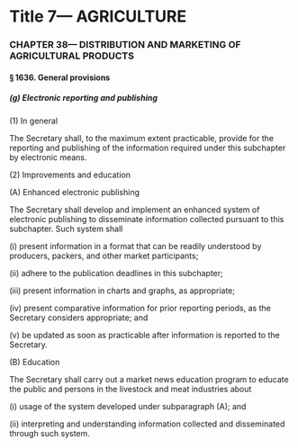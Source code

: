 
# Title 7— AGRICULTURE
### CHAPTER 38— DISTRIBUTION AND MARKETING OF AGRICULTURAL PRODUCTS
#### § 1636. General provisions
##### (g) Electronic reporting and publishing

(1) In general

The Secretary shall, to the maximum extent practicable, provide for the reporting and publishing of the information required under this subchapter by electronic means.

(2) Improvements and education

(A) Enhanced electronic publishing

The Secretary shall develop and implement an enhanced system of electronic publishing to disseminate information collected pursuant to this subchapter. Such system shall

(i) present information in a format that can be readily understood by producers, packers, and other market participants;

(ii) adhere to the publication deadlines in this subchapter;

(iii) present information in charts and graphs, as appropriate;

(iv) present comparative information for prior reporting periods, as the Secretary considers appropriate; and

(v) be updated as soon as practicable after information is reported to the Secretary.

(B) Education

The Secretary shall carry out a market news education program to educate the public and persons in the livestock and meat industries about

(i) usage of the system developed under subparagraph (A); and

(ii) interpreting and understanding information collected and disseminated through such system.
